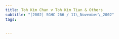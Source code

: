 ```yaml
---
title: Toh Kim Chan v Toh Kim Tian & Others 
subtitle: "[2002] SGHC 266 / 11\_November\_2002"
tags:


---
```


